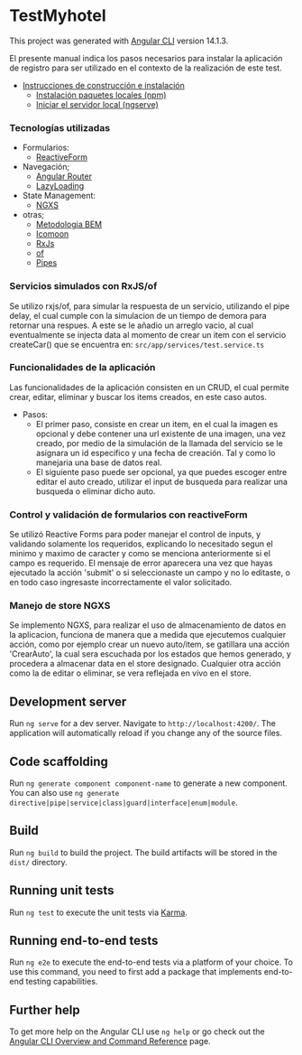 # TestMyhotel

This project was generated with [Angular CLI](https://github.com/angular/angular-cli) version 14.1.3.

El presente manual indica los pasos necesarios para instalar la aplicación de registro para ser utilizado en el contexto de la realización de este test.

- [Instrucciones de construcción e instalación](#instrucciones-de-construcción-e-instalación)
  - [Instalación paquetes locales (npm)](#instalación-paquetes-locales)
  - [Iniciar el servidor local (ngserve)](#iniciar-el-servidor-local)

### Tecnologías utilizadas

- Formularios:
  - [ReactiveForm](https://angular.io/guide/reactive-forms)
- Navegación;
  - [Angular Router](https://angular.io/guide/router)
  - [LazyLoading](https://angular.io/guide/lazy-loading-ngmodules)
- State Management:
  - [NGXS](https://www.ngxs.io/)
- otras;
  - [Metodologia BEM](http://getbem.com/)
  - [Icomoon](https://icomoon.io/)
  - [RxJs](https://rxjs.dev/)
  - [of](https://rxjs.dev/api/index/function/of)
  - [Pipes](https://angular.io/guide/pipes)

### Servicios simulados con RxJS/of

Se utilizo rxjs/of, para simular la respuesta de un servicio, utilizando el pipe delay, el cual cumple con la simulacion de un tiempo de demora para retornar una respues. A este se le añadio un arreglo vacio, al cual eventualmente se injecta data al momento de crear un item con el servicio createCar() que se encuentra en: `src/app/services/test.service.ts`

### Funcionalidades de la aplicación

Las funcionalidades de la aplicación consisten en un CRUD, el cual permite crear, editar, eliminar y buscar los items creados, en este caso autos.

- Pasos:
  - El primer paso, consiste en crear un item, en el cual la imagen es opcional y debe contener una url existente de una imagen, una vez creado, por medio de la simulación de la llamada del servicio se le asignara un id especifico y una fecha de creación. Tal y como lo manejaria una base de datos real.
  - El siguiente paso puede ser opcional, ya que puedes escoger entre editar el auto creado, utilizar el input de busqueda para realizar una busqueda o eliminar dicho auto.

### Control y validación de formularios con reactiveForm

Se utilizó Reactive Forms para poder manejar el control de inputs, y validando solamente los requeridos, explicando lo necesitado segun el minimo y maximo de caracter y como se menciona anteriormente si el campo es requerido. El mensaje de error aparecera una vez que hayas ejecutado la acción 'submit' o si seleccionaste un campo y no lo editaste, o en todo caso ingresaste incorrectamente el valor solicitado.

### Manejo de store NGXS

Se implemento NGXS, para realizar el uso de almacenamiento de datos en la aplicacion, funciona de manera que a medida que ejecutemos cualquier acción, como por ejemplo crear un nuevo auto/item, se gatillara una acción 'CrearAuto', la cual sera escuchada por los estados que hemos generado, y procedera a almacenar data en el store designado. Cualquier otra acción como la de editar o eliminar, se vera reflejada en vivo en el store.

## Development server

Run `ng serve` for a dev server. Navigate to `http://localhost:4200/`. The application will automatically reload if you change any of the source files.

## Code scaffolding

Run `ng generate component component-name` to generate a new component. You can also use `ng generate directive|pipe|service|class|guard|interface|enum|module`.

## Build

Run `ng build` to build the project. The build artifacts will be stored in the `dist/` directory.

## Running unit tests

Run `ng test` to execute the unit tests via [Karma](https://karma-runner.github.io).

## Running end-to-end tests

Run `ng e2e` to execute the end-to-end tests via a platform of your choice. To use this command, you need to first add a package that implements end-to-end testing capabilities.

## Further help

To get more help on the Angular CLI use `ng help` or go check out the [Angular CLI Overview and Command Reference](https://angular.io/cli) page.
